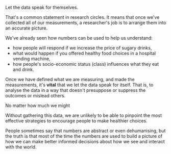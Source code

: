 Let the data speak for themselves.

That's a common statement in research circles.  It means that once we've collected all of our measurements, a researcher's job is to arrange them into an accurate picture.


We've already seen how numbers can be used to help us understand:

* how people will respond if we increase the price of sugary drinks,
* what would happen if you offered healthy food choices in a hospital vending machine,
* how people's socio-economic status (class) influences what they eat and drink.

Once we have defined what we are measuring, and made the measurements, it's __vital__ that we let the data speak for itself.  That is, to analyse the data in a way that doesn't presuppose or suppress the outcomes or mislead others.  

No matter how much we might 



Without gathering this data, we are unlikely to be able to pinpoint the most effective strategies to encourage people to make healthier choices.  






People sometimes say that numbers are abstract or even dehumanising, but the truth is that most of the time the numbers are used to build a picture of how we can make better informed decisions about how we see and interact with the world.
